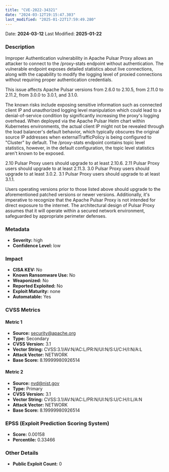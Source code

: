 ```yaml
---
title: "CVE-2022-34321"
date: "2024-03-12T19:15:47.303"
last_modified: "2025-01-22T17:59:49.280"
---
```


Date: **2024-03-12** Last Modified: **2025-01-22**

### Description  
Improper Authentication vulnerability in Apache Pulsar Proxy allows an attacker to connect to the /proxy-stats endpoint without authentication. The vulnerable endpoint exposes detailed statistics about live connections, along with the capability to modify the logging level of proxied connections without requiring proper authentication credentials.

This issue affects Apache Pulsar versions from 2.6.0 to 2.10.5, from 2.11.0 to 2.11.2, from 3.0.0 to 3.0.1, and 3.1.0.

The known risks include exposing sensitive information such as connected client IP and unauthorized logging level manipulation which could lead to a denial-of-service condition by significantly increasing the proxy's logging overhead. When deployed via the Apache Pulsar Helm chart within Kubernetes environments, the actual client IP might not be revealed through the load balancer's default behavior, which typically obscures the original source IP addresses when externalTrafficPolicy is being configured to "Cluster" by default. The /proxy-stats endpoint contains topic level statistics, however, in the default configuration, the topic level statistics aren't known to be exposed.

2.10 Pulsar Proxy users should upgrade to at least 2.10.6.
2.11 Pulsar Proxy users should upgrade to at least 2.11.3.
3.0 Pulsar Proxy users should upgrade to at least 3.0.2.
3.1 Pulsar Proxy users should upgrade to at least 3.1.1.

Users operating versions prior to those listed above should upgrade to the aforementioned patched versions or newer versions. Additionally, it's imperative to recognize that the Apache Pulsar Proxy is not intended for direct exposure to the internet. The architectural design of Pulsar Proxy assumes that it will operate within a secured network environment, safeguarded by appropriate perimeter defenses.

### Metadata  
- **Severity:** high
- **Confidence Level:** low

### Impact  
- **CISA KEV:** No
- **Known Ransomware Use:** No
- **Weaponized:** No
- **Reported Exploited:** No
- **Exploit Maturity:** none
- **Automatable:** Yes

### CVSS Metrics  

#### Metric 1
- **Source:** security@apache.org
- **Type:** Secondary
- **CVSS Version:** 3.1
- **Vector String:** CVSS:3.1/AV:N/AC:L/PR:N/UI:N/S:U/C:H/I:N/A:L
- **Attack Vector:** NETWORK
- **Base Score:** 8.19999980926514

#### Metric 2
- **Source:** nvd@nist.gov
- **Type:** Primary
- **CVSS Version:** 3.1
- **Vector String:** CVSS:3.1/AV:N/AC:L/PR:N/UI:N/S:U/C:H/I:L/A:N
- **Attack Vector:** NETWORK
- **Base Score:** 8.19999980926514


### EPSS (Exploit Prediction Scoring System)  
- **Score:** 0.00158
- **Percentile:** 0.33466

### Other Details  
- **Public Exploit Count:** 0
